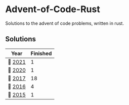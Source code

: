# Advent-of-Code-Rust

Solutions to the advent of code problems, written in rust.

## Solutions
| Year | Finished |
| --- | --- |
| :christmas_tree: [2021](/2021) | 1 |
| :christmas_tree: [2020](/2020) | 1 |
| :christmas_tree: [2017](/2017) | 18 |
| :christmas_tree: [2016](/2016) | 4 |
| :christmas_tree: [2015](/2015) | 1 |
